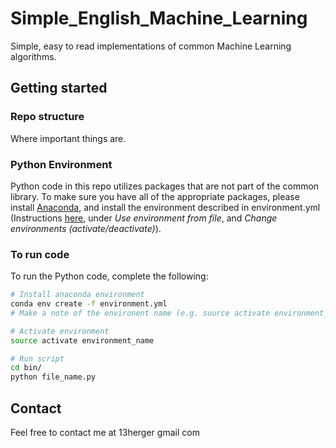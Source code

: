 # Simple_English_Machine_Learning
Simple, easy to read implementations of common Machine Learning algorithms. 

## Getting started

### Repo structure
Where important things are. 

### Python Environment
Python code in this repo utilizes packages that are not part of the common library. To make sure you have all of the 
appropriate packages, please install [Anaconda](https://www.continuum.io/downloads), and install the environment 
described in environment.yml (Instructions [here](http://conda.pydata.org/docs/using/envs.html), under *Use 
environment from file*, and *Change environments (activate/deactivate)*). 

### To run code
  
To run the Python code, complete the following:
```bash
# Install anaconda environment
conda env create -f environment.yml 
# Make a note of the environent name (e.g. source activate environment_name)

# Activate environment
source activate environment_name

# Run script
cd bin/
python file_name.py
```

## Contact
Feel free to contact me at 13herger <at> gmail <dot> com

